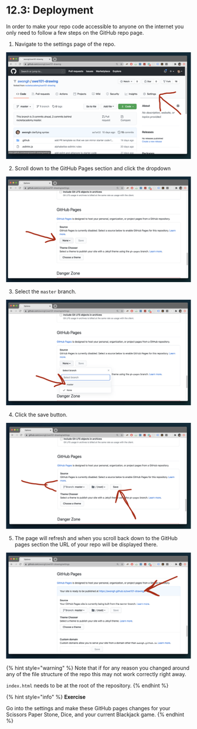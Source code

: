 # 12.3: Deployment

In order to make your repo code accessible to anyone on the internet you only need to follow a few steps on the GitHub repo page.

1. Navigate to the settings page of the repo.

![](../.gitbook/assets/screen-shot-2020-09-10-at-6.31.26-pm.png)

2. Scroll down to the GitHub Pages section and click the dropdown

![](../.gitbook/assets/screen-shot-2020-09-10-at-6.31.43-pm.png)

3. Select the `master` branch.

![](../.gitbook/assets/screen-shot-2020-09-10-at-6.31.48-pm.png)

4. Click the save button.

![](../.gitbook/assets/screen-shot-2020-09-10-at-6.31.53-pm.png)

5. The page will refresh and when you scroll back down to the GitHub pages section the URL of your repo will be displayed there.

![](../.gitbook/assets/screen-shot-2020-09-10-at-6.38.19-pm.png)

{% hint style="warning" %}
Note that if for any reason you changed around any of the file structure of the repo this may not work correctly right away.

`index.html` needs to be at the root of the repository.
{% endhint %}

{% hint style="info" %}
**Exercise**

Go into the settings and make these GitHub pages changes for your Scissors Paper Stone, Dice, and your current Blackjack game.
{% endhint %}

